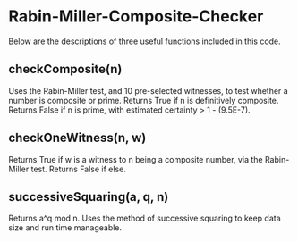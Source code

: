 # Rabin-Miller-Composite-Checker
Below are the descriptions of three useful functions included in this code.

## checkComposite(n)
Uses the Rabin-Miller test, and 10 pre-selected witnesses, to test whether a number is composite or prime.
Returns True if n is definitively composite.
Returns False if n is prime, with estimated certainty > 1 - (9.5E-7).

## checkOneWitness(n, w)
Returns True if w is a witness to n being a composite number, via the Rabin-Miller test.
Returns False if else.

## successiveSquaring(a, q, n)
Returns a^q mod n.
Uses the method of successive squaring to keep data size and run time manageable.
